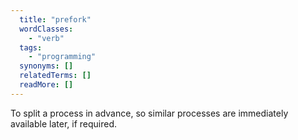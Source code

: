```yaml
---
  title: "prefork"
  wordClasses:
    - "verb"
  tags:
    - "programming"
  synonyms: []
  relatedTerms: []
  readMore: []
---
```

To split a process in advance, so similar processes are immediately available later, if required.

